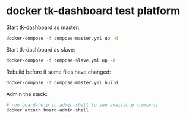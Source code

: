 # docker tk-dashboard test platform

Start tk-dashboard as master:

```bash
docker-compose -f compose-master.yml up -d
```

Start tk-dashboard as slave:

```bash
docker-compose -f compose-slave.yml up -d
```

Rebuild before if some files have changed:

```bash
docker-compose -f compose-master.yml build
```

Admin the stack:

```bash
# run board-help in admin-shell to see available commands
docker attach board-admin-shell
```

